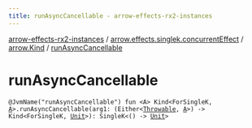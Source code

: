 ```yaml
---
title: runAsyncCancellable - arrow-effects-rx2-instances
---
```


[arrow-effects-rx2-instances](../../index.html) / [arrow.effects.singlek.concurrentEffect](../index.html) / [arrow.Kind](index.html) / [runAsyncCancellable](./run-async-cancellable.html)

# runAsyncCancellable

`@JvmName("runAsyncCancellable") fun <A> Kind<ForSingleK, `[`A`](run-async-cancellable.html#A)`>.runAsyncCancellable(arg1: (Either<`[`Throwable`](https://kotlinlang.org/api/latest/jvm/stdlib/kotlin/-throwable/index.html)`, `[`A`](run-async-cancellable.html#A)`>) -> Kind<ForSingleK, `[`Unit`](https://kotlinlang.org/api/latest/jvm/stdlib/kotlin/-unit/index.html)`>): SingleK<() -> `[`Unit`](https://kotlinlang.org/api/latest/jvm/stdlib/kotlin/-unit/index.html)`>`